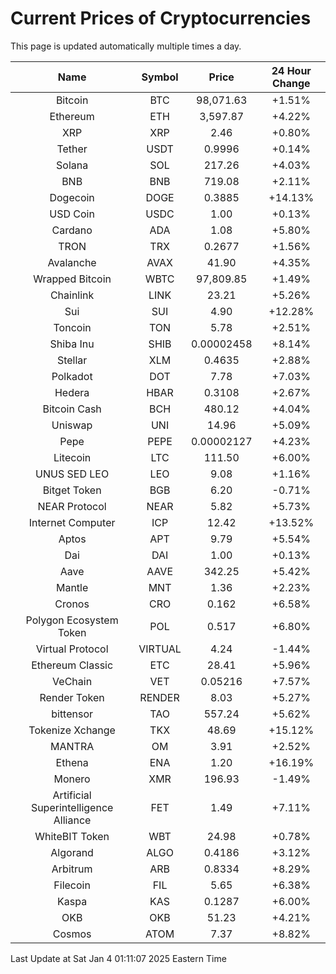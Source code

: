 # Current Prices of Cryptocurrencies
This page is updated automatically multiple times a day.

| Name | Symbol | Price | 24 Hour Change |
| :---: |:---:| :---: | :---: |
| Bitcoin | BTC | 98,071.63 | +1.51% |
| Ethereum | ETH | 3,597.87 | +4.22% |
| XRP | XRP | 2.46 | +0.80% |
| Tether | USDT | 0.9996 | +0.14% |
| Solana | SOL | 217.26 | +4.03% |
| BNB | BNB | 719.08 | +2.11% |
| Dogecoin | DOGE | 0.3885 | +14.13% |
| USD Coin | USDC | 1.00 | +0.13% |
| Cardano | ADA | 1.08 | +5.80% |
| TRON | TRX | 0.2677 | +1.56% |
| Avalanche | AVAX | 41.90 | +4.35% |
| Wrapped Bitcoin | WBTC | 97,809.85 | +1.49% |
| Chainlink | LINK | 23.21 | +5.26% |
| Sui | SUI | 4.90 | +12.28% |
| Toncoin | TON | 5.78 | +2.51% |
| Shiba Inu | SHIB | 0.00002458 | +8.14% |
| Stellar | XLM | 0.4635 | +2.88% |
| Polkadot | DOT | 7.78 | +7.03% |
| Hedera | HBAR | 0.3108 | +2.67% |
| Bitcoin Cash | BCH | 480.12 | +4.04% |
| Uniswap | UNI | 14.96 | +5.09% |
| Pepe | PEPE | 0.00002127 | +4.23% |
| Litecoin | LTC | 111.50 | +6.00% |
| UNUS SED LEO | LEO | 9.08 | +1.16% |
| Bitget Token | BGB | 6.20 | -0.71% |
| NEAR Protocol | NEAR | 5.82 | +5.73% |
| Internet Computer | ICP | 12.42 | +13.52% |
| Aptos | APT | 9.79 | +5.54% |
| Dai | DAI | 1.00 | +0.13% |
| Aave | AAVE | 342.25 | +5.42% |
| Mantle | MNT | 1.36 | +2.23% |
| Cronos | CRO | 0.162 | +6.58% |
| Polygon Ecosystem Token | POL | 0.517 | +6.80% |
| Virtual Protocol | VIRTUAL | 4.24 | -1.44% |
| Ethereum Classic | ETC | 28.41 | +5.96% |
| VeChain | VET | 0.05216 | +7.57% |
| Render Token | RENDER | 8.03 | +5.27% |
| bittensor | TAO | 557.24 | +5.62% |
| Tokenize Xchange | TKX | 48.69 | +15.12% |
| MANTRA | OM | 3.91 | +2.52% |
| Ethena | ENA | 1.20 | +16.19% |
| Monero | XMR | 196.93 | -1.49% |
| Artificial Superintelligence Alliance | FET | 1.49 | +7.11% |
| WhiteBIT Token | WBT | 24.98 | +0.78% |
| Algorand | ALGO | 0.4186 | +3.12% |
| Arbitrum | ARB | 0.8334 | +8.29% |
| Filecoin | FIL | 5.65 | +6.38% |
| Kaspa | KAS | 0.1287 | +6.00% |
| OKB | OKB | 51.23 | +4.21% |
| Cosmos | ATOM | 7.37 | +8.82% |

Last Update at Sat Jan  4 01:11:07 2025 Eastern Time
